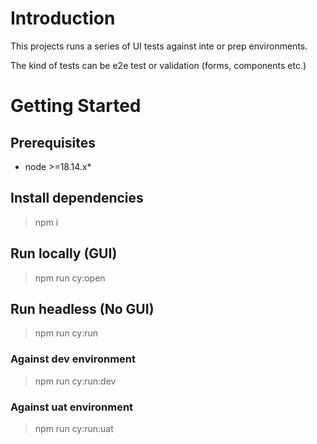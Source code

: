 # Introduction

This projects runs a series of UI tests against inte or prep environments.

The kind of tests can be e2e test or validation (forms, components etc.)

# Getting Started

## Prerequisites
- node >=18.14.x*

## Install dependencies
> npm i

## Run locally (GUI)
> npm run cy:open

## Run headless (No GUI)
> npm run cy:run

### Against dev environment
> npm run cy:run:dev

### Against uat environment
> npm run cy:run:uat